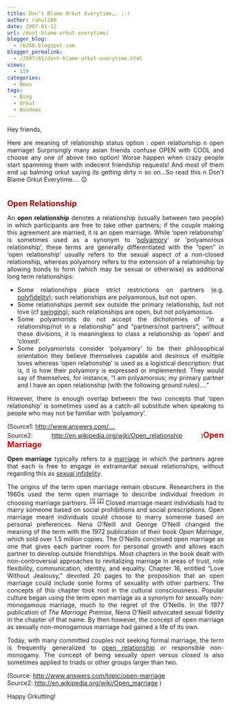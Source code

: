 ```yaml
---
title: Don’t Blame Orkut Everytime…. ;-)
author: rahul286
date: 2007-01-12
url: /dont-blame-orkut-everytime/
blogger_blog:
  - rb286.blogspot.com
blogger_permalink:
  - /2007/01/dont-blame-orkut-everytime.html
views:
  - 119
categories:
  - News
tags:
  - Bing
  - Orkut
  - Windows
---
```

Hey friends,

<div style="text-align: justify">
  Here are meaning of relationship status option : open relationship n open marriage! Surprisingly many asian friends confuse OPEN with COOL and choose any one of above two option! Worse happen when crazy people start spamming them with indecent friendship requests! And most of them end up balming orkut saying its getting dirty n so on&#8230;So read this n Don&#8217;t Blame Orkut Everytime&#8230;. 😉
</div>

<span style="color: #990000;font-size: 130%"><span style="font-weight: bold"><br /> Open Relationship</span></span>

<p style="text-align: justify">
  An <strong>open relationship</strong> denotes a relationship (usually between two people) in which participants are free to take other partners; if the couple making this agreement are married, it is an open marriage. While &#8216;open relationship&#8217; is sometimes used as a synonym to &#8216;<a href="http://www.answers.com/topic/polyamory" onclick="_gaq.push(['_trackEvent', 'outbound-article', 'http://www.answers.com/topic/polyamory', 'polyamory']);" target="_blank">polyamory</a>&#8216; or &#8216;polyamorous relationship&#8217;, these terms are generally differentiated with the &#8220;open&#8221; in &#8216;open relationship&#8217; usually refers to the sexual aspect of a non-closed relationship, whereas polyamory refers to the extension of a relationship by allowing bonds to form (which may be sexual or otherwise) as additional long term relationships:
</p>

<div style="text-align: justify">
</div>

<ul style="text-align: justify">
  <li>
    Some relationships place strict restrictions on partners (e.g. <a href="http://www.answers.com/topic/polyfidelity" onclick="_gaq.push(['_trackEvent', 'outbound-article', 'http://www.answers.com/topic/polyfidelity', ' polyfidelity']);" target="_blank"> polyfidelity</a>); such relationships are polyamorous, but not open.
  </li>
  <li>
    Some relationships permit sex outside the primary relationship, but not love (cf <a href="http://www.answers.com/topic/swinging" onclick="_gaq.push(['_trackEvent', 'outbound-article', 'http://www.answers.com/topic/swinging', '  swinging']);" target="_blank"> swinging</a>); such relationships are open, but not polyamorous.
  </li>
  <li>
    Some polyamorists do not accept the dichotomies of &#8220;in a relationship/not in a relationship&#8221; and &#8220;partners/not partners&#8221;; without these divisions, it is meaningless to class a relationship as &#8216;open&#8217; and &#8216;closed&#8217;.
  </li>
  <li>
    Some polyamorists consider &#8216;polyamory&#8217; to be their philosophical orientation they believe themselves capable and desirous of multiple loves whereas &#8216;open relationship&#8217; is used as a logistical description: that is, it is how their polyamory is expressed or implemented. They would say of themselves, for instance, &#8220;I am polyamorous; my primary partner and I have an open relationship (with the following ground rules)&#8230;.&#8221;
  </li>
</ul>

<div style="text-align: justify">
</div>

<p style="text-align: justify">
  However, there is enough overlap between the two concepts that &#8216;open relationship&#8217; is sometimes used as a catch-all substitute when speaking to people who may not be familiar with &#8216;polyamory&#8217;.
</p>

<div style="text-align: justify">
  (Source1: <a href="http://www.answers.com/main/ntquery?s=open+relationship&gwp=13" onclick="_gaq.push(['_trackEvent', 'outbound-article', 'http://www.answers.com/main/ntquery?s=open+relationship&gwp=13', ' http://www.answers.com/&#8230;. ']);" target="_blank"> http://www.answers.com/&#8230;. </a><br /> Source2: <a href="http://en.wikipedia.org/wiki/Open_relationship" onclick="_gaq.push(['_trackEvent', 'outbound-article', 'http://en.wikipedia.org/wiki/Open_relationship', 'http://en.wikipedia.org/wiki/Open_relationship']);" target="_blank">http://en.wikipedia.org/wiki/Open_relationship</a> )<span style="color: #cc0000;font-size: 130%"><strong>Open Marriage</strong></span>
</div>

<p style="text-align: justify">
  <strong>Open marriage</strong> typically refers to a <a href="http://www.answers.com/topic/marriage" onclick="_gaq.push(['_trackEvent', 'outbound-article', 'http://www.answers.com/topic/marriage', '  marriage']);" target="_blank"> marriage</a> in which the partners agree that each is free to engage in extramarital sexual relationships, without regarding this as <a href="http://www.answers.com/topic/adultery" onclick="_gaq.push(['_trackEvent', 'outbound-article', 'http://www.answers.com/topic/adultery', ' sexual infidelity']);" target="_blank"> sexual infidelity</a>.
</p>

<div style="text-align: justify">
</div>

<p style="text-align: justify">
  The origins of the term open marriage remain obscure. Researchers in the 1960s used the term open marriage to describe individual freedom in choosing marriage partners. <sup><a href="http://www.answers.com/topic/open-marriage#wp-_note-Johnson.2C1960" onclick="_gaq.push(['_trackEvent', 'outbound-article', 'http://www.answers.com/topic/open-marriage#wp-_note-Johnson.2C1960', '[1]']);" target="_blank">[1]</a></sup> <sup> <a href="http://www.answers.com/topic/open-marriage#wp-_note-Jacobsohn.2CMatheny.2C1963" onclick="_gaq.push(['_trackEvent', 'outbound-article', 'http://www.answers.com/topic/open-marriage#wp-_note-Jacobsohn.2CMatheny.2C1963', '[2]']);" target="_blank">[2]</a></sup> Closed marriage meant individuals had to marry someone based on social prohibitions and social prescriptions. Open marriage meant individuals could choose to marry someone based on personal preferences. Nena O&#8217;Neill and George O&#8217;Neill changed the meaning of the term with the 1972 publication of their book <em>Open Marriage,</em> which sold over 1.5 million copies. The O&#8217;Neills conceived open marriage as one that gives each partner room for personal growth and allows each partner to develop outside friendships. Most chapters in the book dealt with non-controversial approaches to revitalizing marriage in areas of trust, role flexibility, communication, identity, and equality. Chapter 16, entitled &#8220;Love Without Jealousy,&#8221; devoted 20 pages to the proposition that an open marriage could include some forms of sexuality with other partners. The concepts of this chapter took root in the cultural consciousness. Popular culture began using the term open marriage as a synonym for sexually non-monogamous marriage, much to the regret of the O&#8217;Neills. In the 1977 publication of <em>The Marriage Premise</em>, Nena O&#8217;Neill advocated sexual fidelity in the chapter of that name. By then however, the concept of open marriage as sexually non-monogamous marriage had gained a life of its own.
</p>

<div style="text-align: justify">
</div>

<p style="text-align: justify">
  Today, with many committed couples not seeking formal marriage, the term is frequently generalized to <a href="http://www.answers.com/topic/open-relationship" onclick="_gaq.push(['_trackEvent', 'outbound-article', 'http://www.answers.com/topic/open-relationship', '  open relationship']);" target="_blank"> open relationship</a> or responsible non-monogamy. The concept of being sexually <em>open</em> versus <em>closed</em> is also sometimes applied to triads or other groups larger than two.
</p>

<p style="text-align: justify">
  (Source: <a href="http://www.answers.com/topic/open-marriage" onclick="_gaq.push(['_trackEvent', 'outbound-article', 'http://www.answers.com/topic/open-marriage', ' http://www.answers.com/topic/open-marriage']);" target="_blank"> http://www.answers.com/topic/open-marriage</a><br /> Source2: <a href="http://en.wikipedia.org/wiki/Open_marriage" onclick="_gaq.push(['_trackEvent', 'outbound-article', 'http://en.wikipedia.org/wiki/Open_marriage', ' http://en.wikipedia.org/wiki/Open_marriage']);" target="_blank"> http://en.wikipedia.org/wiki/Open_marriage</a> )
</p>

<div style="text-align: justify">
  Happy Orkutting!
</div>
